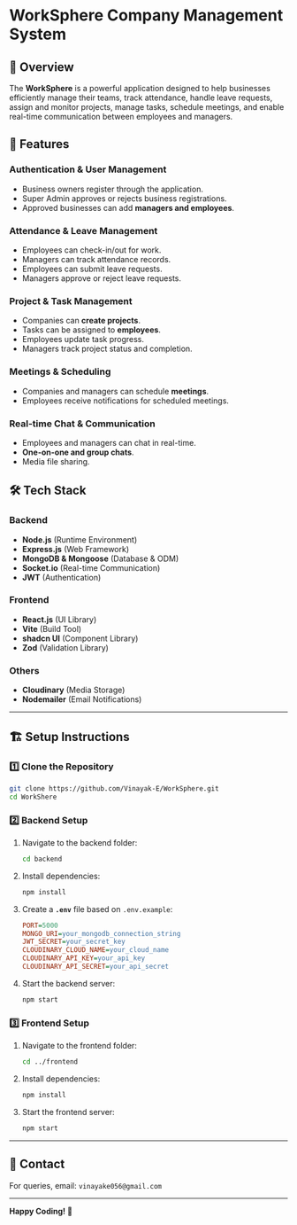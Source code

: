 # WorkSphere Company Management System 

## 📌 Overview
The **WorkSphere** is a powerful application designed to help businesses efficiently manage their teams, track attendance, handle leave requests, assign and monitor projects, manage tasks, schedule meetings, and enable real-time communication between employees and managers.

## 🚀 Features
### **Authentication & User Management**
- Business owners register through the application.
- Super Admin approves or rejects business registrations.
- Approved businesses can add **managers and employees**.

### **Attendance & Leave Management**
- Employees can check-in/out for work.
- Managers can track attendance records.
- Employees can submit leave requests.
- Managers approve or reject leave requests.

### **Project & Task Management**
- Companies can **create projects**.
- Tasks can be assigned to **employees**.
- Employees update task progress.
- Managers track project status and completion.

### **Meetings & Scheduling**
- Companies and managers can schedule **meetings**.
- Employees receive notifications for scheduled meetings.

### **Real-time Chat & Communication**
- Employees and managers can chat in real-time.
- **One-on-one and group chats**.
- Media file sharing.

## 🛠️ Tech Stack
### **Backend**
- **Node.js** (Runtime Environment)
- **Express.js** (Web Framework)
- **MongoDB & Mongoose** (Database & ODM)
- **Socket.io** (Real-time Communication)
- **JWT** (Authentication)

### **Frontend**
- **React.js** (UI Library)
- **Vite** (Build Tool)
- **shadcn UI** (Component Library)
- **Zod** (Validation Library)


### **Others**
- **Cloudinary** (Media Storage)
- **Nodemailer** (Email Notifications)

---

## 🏗️ Setup Instructions

### **1️⃣ Clone the Repository**
```sh
git clone https://github.com/Vinayak-E/WorkSphere.git
cd WorkShere
```

### **2️⃣ Backend Setup**
1. Navigate to the backend folder:
   ```sh
   cd backend
   ```
2. Install dependencies:
   ```sh
   npm install
   ```
3. Create a **`.env`** file based on `.env.example`:
   ```ini
   PORT=5000
   MONGO_URI=your_mongodb_connection_string
   JWT_SECRET=your_secret_key
   CLOUDINARY_CLOUD_NAME=your_cloud_name
   CLOUDINARY_API_KEY=your_api_key
   CLOUDINARY_API_SECRET=your_api_secret
   ````
4. Start the backend server:
   ```sh
   npm start
   ```

### **3️⃣ Frontend Setup**
1. Navigate to the frontend folder:
   ```sh
   cd ../frontend
   ```
2. Install dependencies:
   ```sh
   npm install
   ```
3. Start the frontend server:
   ```sh
   npm start
   ```

---

## 📧 Contact
For queries, email: `vinayake056@gmail.com`

---

**Happy Coding! 🚀**

